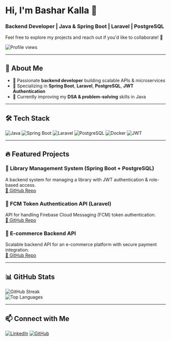 
# Hi, I'm Bashar Kalla 👋  
### Backend Developer | Java & Spring Boot | Laravel | PostgreSQL  
Feel free to explore my projects and reach out if you'd like to collaborate! 🚀

![Profile views](https://komarev.com/ghpvc/?username=your-username&color=blue)

---

## 🚀 About Me  
- 🔹 Passionate **backend developer** building scalable APIs & microservices  
- 🔹 Specializing in **Spring Boot**, **Laravel**, **PostgreSQL**, **JWT Authentication**  
- 🔹 Currently improving my **DSA & problem-solving** skills in Java  

---

## 🛠 Tech Stack  
![Java](https://img.shields.io/badge/Java-ED8B00?style=for-the-badge&logo=java&logoColor=white)
![Spring Boot](https://img.shields.io/badge/Spring%20Boot-6DB33F?style=for-the-badge&logo=spring-boot&logoColor=white)
![Laravel](https://img.shields.io/badge/Laravel-FF2D20?style=for-the-badge&logo=laravel&logoColor=white)
![PostgreSQL](https://img.shields.io/badge/PostgreSQL-336791?style=for-the-badge&logo=postgresql&logoColor=white)
![Docker](https://img.shields.io/badge/Docker-2496ED?style=for-the-badge&logo=docker&logoColor=white)
![JWT](https://img.shields.io/badge/JWT-black?style=for-the-badge&logo=json-web-tokens&logoColor=white)

---

## 🔥 Featured Projects  
### 🏥 **Library Management System (Spring Boot + PostgreSQL)**  
A backend system for managing a library with JWT authentication & role-based access.  
[🔗 GitHub Repo](https://github.com/yourusername/library-management)  

### 📲 **FCM Token Authentication API (Laravel)**  
API for handling Firebase Cloud Messaging (FCM) token authentication.  
[🔗 GitHub Repo](https://github.com/yourusername/fcm-auth-api)  

### 🛒 **E-commerce Backend API**  
Scalable backend API for an e-commerce platform with secure payment integration.  
[🔗 GitHub Repo](https://github.com/yourusername/ecommerce-backend)  

---

## 📊 GitHub Stats  
![GitHub Streak](https://github-readme-streak-stats.herokuapp.com/?user=your-username&theme=dark&hide_border=true)  
![Top Languages](https://github-readme-stats.vercel.app/api/top-langs/?username=your-username&layout=compact&theme=dark)  

---

## 📫 Connect with Me  
[![LinkedIn](https://img.shields.io/badge/LinkedIn-blue?style=for-the-badge&logo=linkedin)]([https://www.linkedin.com/in/yourname](https://www.linkedin.com/in/bashar-kalla-1a3643338?utm_source=share&utm_campaign=share_via&utm_content=profile&utm_medium=android_app))  
[![GitHub](https://img.shields.io/badge/GitHub-000?style=for-the-badge&logo=github)](https://github.com/yourusername)  
